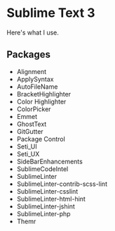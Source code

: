 # Sublime Text 3
Here's what I use.

## Packages
- Alignment
- ApplySyntax
- AutoFileName
- BracketHighlighter
- Color Highlighter
- ColorPicker
- Emmet
- GhostText
- GitGutter
- Package Control
- Seti_UI
- Seti_UX
- SideBarEnhancements
- SublimeCodeIntel
- SublimeLinter
- SublimeLinter-contrib-scss-lint
- SublimeLinter-csslint
- SublimeLinter-html-hint
- SublimeLinter-jshint
- SublimeLinter-php
- Themr